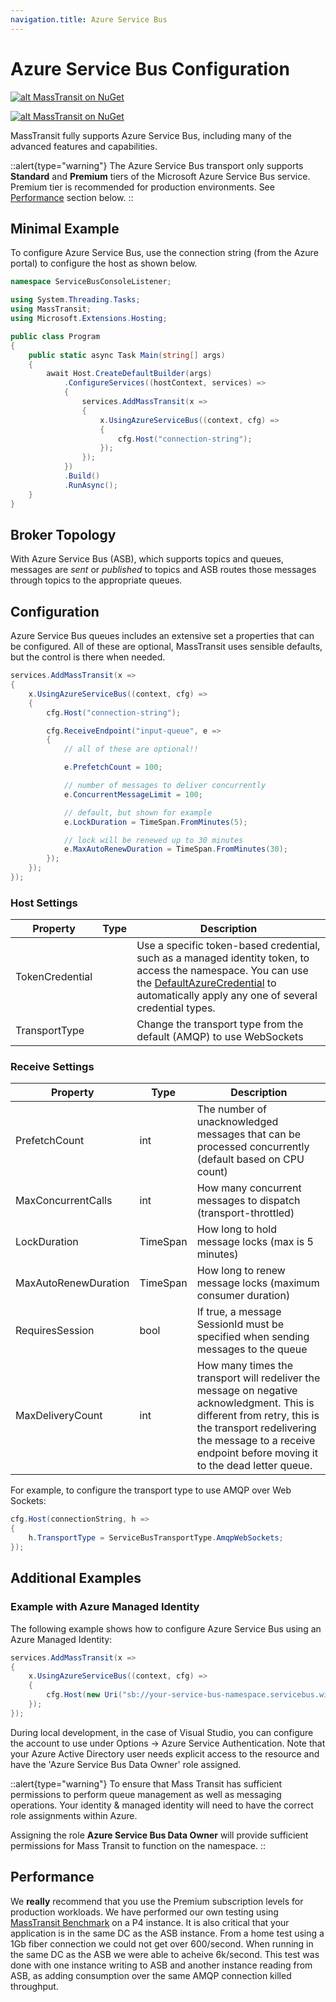 ```yaml
---
navigation.title: Azure Service Bus
---
```


# Azure Service Bus Configuration

[![alt MassTransit on NuGet](https://img.shields.io/nuget/v/MassTransit.Azure.ServiceBus.Core.svg "MassTransit on NuGet")](https://nuget.org/packages/MassTransit.Azure.ServiceBus.Core/)

[![alt MassTransit on NuGet](https://img.shields.io/nuget/dt/MassTransit.Azure.ServiceBus.Core.svg "MassTransit on NuGet")](https://nuget.org/packages/MassTransit.Azure.ServiceBus.Core/)

MassTransit fully supports Azure Service Bus, including many of the advanced features and capabilities.

::alert{type="warning"}
The Azure Service Bus transport only supports **Standard** and **Premium** tiers of the Microsoft Azure Service Bus service. Premium tier is recommended for production environments. See [Performance](#performance) section below.
::

## Minimal Example

To configure Azure Service Bus, use the connection string (from the Azure portal) to configure the host as shown below.

```csharp
namespace ServiceBusConsoleListener;

using System.Threading.Tasks;
using MassTransit;
using Microsoft.Extensions.Hosting;

public class Program
{
    public static async Task Main(string[] args)
    {
        await Host.CreateDefaultBuilder(args)
            .ConfigureServices((hostContext, services) =>
            {
                services.AddMassTransit(x =>
                {
                    x.UsingAzureServiceBus((context, cfg) =>
                    {
                        cfg.Host("connection-string");
                    });
                });
            })
            .Build()
            .RunAsync();
    }
}
```

## Broker Topology

With Azure Service Bus (ASB), which supports topics and queues, messages are _sent_ or _published_ to topics and ASB routes those messages through topics to the appropriate queues.

## Configuration 


Azure Service Bus queues includes an extensive set a properties that can be configured. All of these are optional, MassTransit uses sensible defaults, but the control is there when needed.

```csharp
services.AddMassTransit(x =>
{
    x.UsingAzureServiceBus((context, cfg) =>
    {
        cfg.Host("connection-string");

        cfg.ReceiveEndpoint("input-queue", e =>
        {
            // all of these are optional!!

            e.PrefetchCount = 100;

            // number of messages to deliver concurrently
            e.ConcurrentMessageLimit = 100;

            // default, but shown for example
            e.LockDuration = TimeSpan.FromMinutes(5);

            // lock will be renewed up to 30 minutes
            e.MaxAutoRenewDuration = TimeSpan.FromMinutes(30);
        });
    });
});
```

### Host Settings

| Property             | Type     | Description                                                                                                                                                                                                                                                                                                  |
|----------------------|----------|--------------------------------------------------------------------------------------------------------------------------------------------------------------------------------------------------------------------------------------------------------------------------------------------------------------|
| TokenCredential      |          | Use a specific token-based credential, such as a managed identity token, to access the namespace.  You can use the [DefaultAzureCredential](https://docs.microsoft.com/en-us/dotnet/api/azure.identity.defaultazurecredential?view=azure-dotnet) to automatically apply any one of several credential types. |
| TransportType        |          | Change the transport type from the default (AMQP) to use WebSockets                                                                                                                                                                                                                                          |

### Receive Settings

| Property             | Type     | Description                                                                                                                                                                                                                                                                                                  |
|----------------------|----------|--------------------------------------------------------------------------------------------------------------------------------------------------------------------------------------------------------------------------------------------------------------------------------------------------------------|
| PrefetchCount        | int      | The number of unacknowledged messages that can be processed concurrently (default based on CPU count)                                                                                                                                                                                                        |
| MaxConcurrentCalls   | int      | How many concurrent messages to dispatch (transport-throttled)                                                                                                                                                                                                                                               |
| LockDuration         | TimeSpan | How long to hold message locks (max is 5 minutes)                                                                                                                                                                                                                                                            |
| MaxAutoRenewDuration | TimeSpan | How long to renew message locks (maximum consumer duration)                                                                                                                                                                                                                                                  |
| RequiresSession      | bool     | If true, a message SessionId must be specified when sending messages to the queue                                                                                                                                                                                                                            |
| MaxDeliveryCount     | int      | How many times the transport will redeliver the message on negative acknowledgment. This is different from retry, this is the transport redelivering the message to a receive endpoint before moving it to the dead letter queue.                                                                            |

For example, to configure the transport type to use AMQP over Web Sockets:

```csharp
cfg.Host(connectionString, h =>
{
    h.TransportType = ServiceBusTransportType.AmqpWebSockets;
});

```

## Additional Examples

### Example with Azure Managed Identity

The following example shows how to configure Azure Service Bus using an Azure Managed Identity:

```csharp
services.AddMassTransit(x =>
{
    x.UsingAzureServiceBus((context, cfg) =>
    {
        cfg.Host(new Uri("sb://your-service-bus-namespace.servicebus.windows.net"));
    });
});
```

During local development, in the case of Visual Studio, you can configure the account to use under Options -> Azure Service Authentication. Note that your Azure Active Directory user needs explicit access to the resource and have the 'Azure Service Bus Data Owner' role assigned.

::alert{type="warning"}
To ensure that Mass Transit has sufficient permissions to perform queue management as well as messaging operations. Your identity & managed identity will need to have the correct role assignments within Azure.

Assigning the role **Azure Service Bus Data Owner** will provide sufficient permissions for Mass Transit to function on the namespace.
::

## Performance

We **really** recommend that you use the Premium subscription levels for production workloads. We have performed our own testing using [MassTransit Benchmark](https://github.com/MassTransit/MassTransit-Benchmark) on a P4 instance. It is also critical that your application is in the same DC as the ASB instance. From a home test using a 1Gb fiber connection we could not get over 600/second. When running in the same DC as the ASB we were able to acheive 6k/second. This test was done with one instance writing to ASB and another instance reading from ASB, as adding consumption over the same AMQP connection killed throughput.
